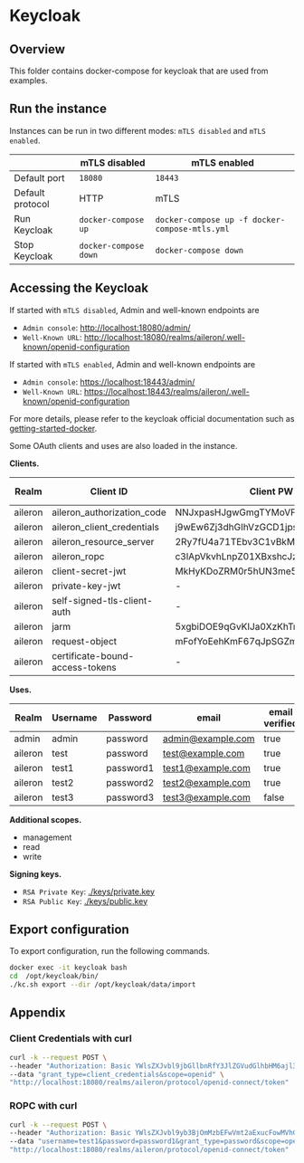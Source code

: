# Keycloak

## Overview

This folder contains docker-compose for keycloak that are used from examples.

## Run the instance

Instances can be run in two different modes: `mTLS disabled` and `mTLS enabled`.

|  | mTLS disabled | mTLS enabled |
| - | - | - |
| Default port | `18080` | `18443` |
| Default protocol | HTTP | mTLS |
| Run Keycloak | `docker-compose up` | `docker-compose up -f docker-compose-mtls.yml` |
| Stop Keycloak | `docker-compose down` | `docker-compose down` |

## Accessing the Keycloak

If started with `mTLS disabled`, Admin and well-known endpoints are

- `Admin console`: [http://localhost:18080/admin/](http://localhost:18080/admin/)
- `Well-Known URL`: [http://localhost:18080/realms/aileron/.well-known/openid-configuration](http://localhost:18080/realms/aileron/.well-known/openid-configuration)

If started with `mTLS enabled`, Admin and well-known endpoints are

- `Admin console`: [https://localhost:18443/admin/](https://localhost:18443/admin/)
- `Well-Known URL`: [https://localhost:18443/realms/aileron/.well-known/openid-configuration](https://localhost:18443/realms/aileron/.well-known/openid-configuration)

For more details, please refer to the keycloak official documentation such as [getting-started-docker](https://www.keycloak.org/getting-started/getting-started-docker).

Some OAuth clients and uses are also loaded in the instance.

**Clients.**

| Realm | Client ID | Client PW | Base64(ID:PW) | mTLS enabled |
| - | - | - | - | - |
| aileron | aileron_authorization_code | NNJxpasHJgwGmgTYMoVFTKGUWZxp12bl | YWlsZXJvbl9hdXRob3JpemF0aW9uX2NvZGU6Tk5KeHBhc0hKZ3dHbWdUWU1vVkZUS0dVV1p4cDEyYmw= |  |
| aileron | aileron_client_credentials | j9wEw6Zj3dhGIhVzGCD1jpsDLDkMl8wD | YWlsZXJvbl9jbGllbnRfY3JlZGVudGlhbHM6ajl3RXc2WmozZGhHSWhWekdDRDFqcHNETERrTWw4d0Q= |  |
| aileron | aileron_resource_server | 2Ry7fU4a71TEbv3C1vBkMiJvHFUh4jzq | YWlsZXJvbl9yZXNvdXJjZV9zZXJ2ZXI6MlJ5N2ZVNGE3MVRFYnYzQzF2QmtNaUp2SEZVaDRqenE= |  |
| aileron | aileron_ropc | c3lApVkvhLnpZ01XBxshcJzY9FGsq30q | YWlsZXJvbl9yb3BjOmMzbEFwVmt2aExucFowMVhCeHNoY0p6WTlGR3NxMzBx |  |
| aileron | client-secret-jwt | MkHyKDoZRM0r5hUN3me5fVJQWkWrRQc9 | - |  |
| aileron | private-key-jwt | - | - |  |
| aileron | self-signed-tls-client-auth | - | - | ✅ |
| aileron | jarm | 5xgbiDOE9qGvKIJa0XzKhTr1vsom4ZXF | amFybTo1eGdiaURPRTlxR3ZLSUphMFh6S2hUcjF2c29tNFpYRg== |  |
| aileron | request-object | mFofYoEehKmF67qJpSGZmHfZ5ez0BGTr | cmVxdWVzdC1vYmplY3Q6bUZvZllvRWVoS21GNjdxSnBTR1ptSGZaNWV6MEJHVHI= |  |
| aileron | certificate-bound-access-tokens | - | - | ✅ |



**Uses.**

| Realm | Username | Password | email | email verified | First name | Last name |
| - | - | - | - | - | - | - |
| admin | admin | password | <admin@example.com> | true | - | - |
| aileron | test | password | <test@example.com> | true | foo | bar |
| aileron | test1 | password1 | <test1@example.com> | true | foo1 | bar1 |
| aileron | test2 | password2 | <test2@example.com> | true | foo2 | bar2 |
| aileron | test3 | password3 | <test3@example.com> | false | foo3 | bar3 |

**Additional scopes.**

- management
- read
- write

**Signing keys.**

- `RSA Private Key`: [./keys/private.key](./keys/private.key)
- `RSA Public Key`: [./keys/public.key](./keys/public.key)

## Export configuration

To export configuration, run the following commands.

```bash
docker exec -it keycloak bash
cd  /opt/keycloak/bin/
./kc.sh export --dir /opt/keycloak/data/import
```

## Appendix

### Client Credentials with curl

```bash
curl -k --request POST \
--header "Authorization: Basic YWlsZXJvbl9jbGllbnRfY3JlZGVudGlhbHM6ajl3RXc2WmozZGhHSWhWekdDRDFqcHNETERrTWw4d0Q=" \
--data "grant_type=client_credentials&scope=openid" \
"http://localhost:18080/realms/aileron/protocol/openid-connect/token"
```

### ROPC with curl

```bash
curl -k --request POST \
--header "Authorization: Basic YWlsZXJvbl9yb3BjOmMzbEFwVmt2aExucFowMVhCeHNoY0p6WTlGR3NxMzBx" \
--data "username=test1&password=password1&grant_type=password&scope=openid" \
"http://localhost:18080/realms/aileron/protocol/openid-connect/token"
```

